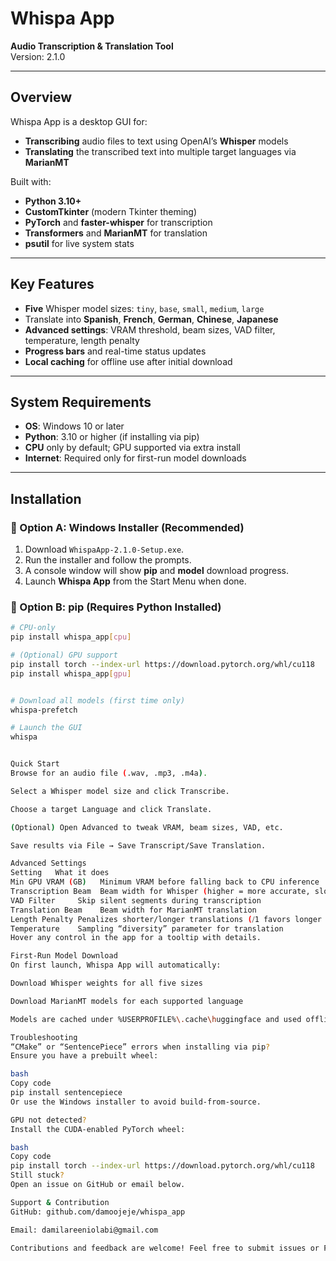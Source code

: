# Whispa App

**Audio Transcription & Translation Tool**  
Version: 2.1.0

---

## Overview

Whispa App is a desktop GUI for:

- **Transcribing** audio files to text using OpenAI’s **Whisper** models  
- **Translating** the transcribed text into multiple target languages via **MarianMT**

Built with:
- **Python 3.10+**
- **CustomTkinter** (modern Tkinter theming)
- **PyTorch** and **faster-whisper** for transcription
- **Transformers** and **MarianMT** for translation
- **psutil** for live system stats

---

## Key Features

- **Five** Whisper model sizes: `tiny`, `base`, `small`, `medium`, `large`  
- Translate into **Spanish**, **French**, **German**, **Chinese**, **Japanese**  
- **Advanced settings**: VRAM threshold, beam sizes, VAD filter, temperature, length penalty  
- **Progress bars** and real-time status updates  
- **Local caching** for offline use after initial download  

---

## System Requirements

- **OS**: Windows 10 or later  
- **Python**: 3.10 or higher (if installing via pip)  
- **CPU** only by default; GPU supported via extra install  
- **Internet**: Required only for first-run model downloads  

---

## Installation

### 📝 Option A: Windows Installer (Recommended)

1. Download `WhispaApp-2.1.0-Setup.exe`.  
2. Run the installer and follow the prompts.  
3. A console window will show **pip** and **model** download progress.  
4. Launch **Whispa App** from the Start Menu when done.

### 🐍 Option B: pip (Requires Python Installed)

```bash
# CPU-only
pip install whispa_app[cpu]

# (Optional) GPU support
pip install torch --index-url https://download.pytorch.org/whl/cu118
pip install whispa_app[gpu]


# Download all models (first time only)
whispa-prefetch

# Launch the GUI
whispa


Quick Start
Browse for an audio file (.wav, .mp3, .m4a).

Select a Whisper model size and click Transcribe.

Choose a target Language and click Translate.

(Optional) Open Advanced to tweak VRAM, beam sizes, VAD, etc.

Save results via File → Save Transcript/Save Translation.

Advanced Settings
Setting   What it does
Min GPU VRAM (GB)   Minimum VRAM before falling back to CPU inference
Transcription Beam  Beam width for Whisper (higher = more accurate, slower)
VAD Filter     Skip silent segments during transcription
Translation Beam    Beam width for MarianMT translation
Length Penalty Penalizes shorter/longer translations (⧸1 favors longer output)
Temperature    Sampling “diversity” parameter for translation
Hover any control in the app for a tooltip with details.

First-Run Model Download
On first launch, Whispa App will automatically:

Download Whisper weights for all five sizes

Download MarianMT models for each supported language

Models are cached under %USERPROFILE%\.cache\huggingface and used offline thereafter. If a download fails, you’ll see an error dialog—just reconnect and retry.

Troubleshooting
“CMake” or “SentencePiece” errors when installing via pip?
Ensure you have a prebuilt wheel:

bash
Copy code
pip install sentencepiece
Or use the Windows installer to avoid build-from-source.

GPU not detected?
Install the CUDA-enabled PyTorch wheel:

bash
Copy code
pip install torch --index-url https://download.pytorch.org/whl/cu118
Still stuck?
Open an issue on GitHub or email below.

Support & Contribution
GitHub: github.com/damoojeje/whispa_app

Email: damilareeniolabi@gmail.com

Contributions and feedback are welcome! Feel free to submit issues or PRs.